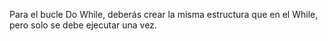Para el bucle Do While, deberás crear la misma estructura que en el While, pero solo se debe ejecutar una vez.